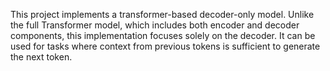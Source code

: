 <html>
<head>
  <meta charset="UTF-8">
  <title>Transformer Decoder Model</title>
</head>
<body>
  <p>
    This project implements a transformer-based decoder-only model. Unlike the full Transformer model, which includes both encoder and decoder components, this implementation focuses solely on the decoder. It can be used for tasks where context from previous tokens is sufficient to generate the next token.
  </p>
</body>
</html>
